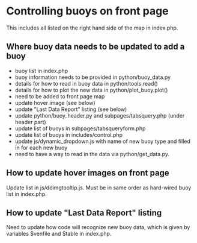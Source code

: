 # Controlling buoys on front page

This includes all listed on the right hand side of the map in index.php.

## Where buoy data needs to be updated to add a buoy

* buoy list in index.php
* buoy information needs to be provided in python/buoy_data.py
* details for how to read in buoy data in python/tools.read()
* details for how to plot the new data in python/plot_buoy.plot()
* need to be added to front page map
* update hover image (see below)
* update "Last Data Report" listing (see below)
* update python/buoy_header.py and subpages/tabsquery.php (under header part)
* update list of buoys in subpages/tabsqueryform.php
* update list of buoys in includes/control.php
* update js/dynamic_dropdown.js with name of new buoy type and filled in for each new buoy
* need to have a way to read in the data via python/get_data.py.

## How to update hover images on front page

Update list in js/ddimgtooltip.js. Must be in same order as hard-wired buoy list in index.php.


## How to update "Last Data Report" listing

Need to update how code will recognize new buoy data, which is given by variables $venfile and $table in index.php.
